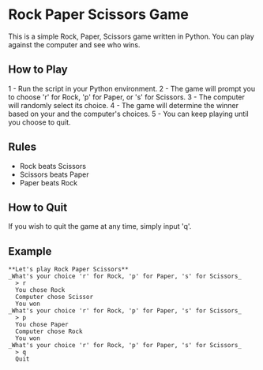 # Rock Paper Scissors Game
This is a simple Rock, Paper, Scissors game written in Python. You can play against the computer and see who wins.

## How to Play
1 - Run the script in your Python environment.
2 - The game will prompt you to choose 'r' for Rock, 'p' for Paper, or 's' for Scissors.
3 - The computer will randomly select its choice.
4 - The game will determine the winner based on your and the computer's choices.
5 - You can keep playing until you choose to quit.

## Rules
- Rock beats Scissors
- Scissors beats Paper
- Paper beats Rock

## How to Quit
If you wish to quit the game at any time, simply input 'q'.

## Example

    **Let's play Rock Paper Scissors**
    _What's your choice 'r' for Rock, 'p' for Paper, 's' for Scissors_
      > r
      You chose Rock
      Computer chose Scissor
      You won
    _What's your choice 'r' for Rock, 'p' for Paper, 's' for Scissors_
      > p
      You chose Paper
      Computer chose Rock
      You won
    _What's your choice 'r' for Rock, 'p' for Paper, 's' for Scissors_
      > q
      Quit
